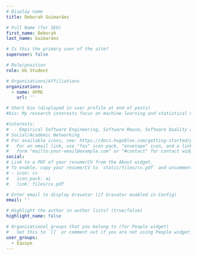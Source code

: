 ```yaml
---
# Display name
title: Deborah Guimarães

# Full Name (for SEO)
first_name: Deborah
last_name: Guimarães

# Is this the primary user of the site?
superuser: false

# Role/position
role: UG Student

# Organizations/Affiliations
organizations:
  - name: UFMG
    url: ''

# Short bio (displayed in user profile at end of posts)
#bio: My research interests focus on machine learning and statistical models for human/user/social-centric datasets.

#interests:
#  - Empirical Software Engineering, Software Reuse, Software Quality and Measurement.
# Social/Academic Networking
# For available icons, see: https://docs.hugoblox.com/getting-started/page-builder/#icons
#   For an email link, use "fas" icon pack, "envelope" icon, and a link in the
#   form "mailto:your-email@example.com" or "#contact" for contact widget.
social:
# Link to a PDF of your resume/CV from the About widget.
# To enable, copy your resume/CV to `static/files/cv.pdf` and uncomment the lines below.
# - icon: cv
#   icon_pack: ai
#   link: files/cv.pdf

# Enter email to display Gravatar (if Gravatar enabled in Config)
email: ''

# Highlight the author in author lists? (true/false)
highlight_name: false

# Organizational groups that you belong to (for People widget)
#   Set this to `[]` or comment out if you are not using People widget.
user_groups:
  - Equipe
---
```


